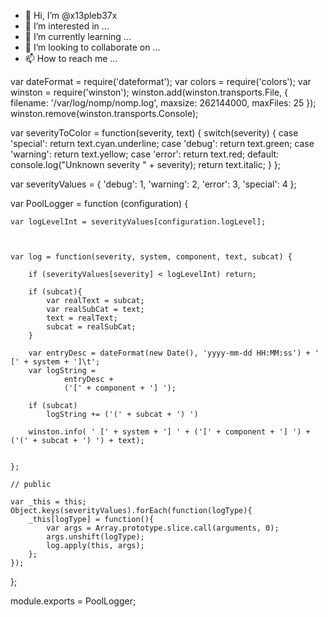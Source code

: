- 👋 Hi, I’m @x13pleb37x
- 👀 I’m interested in ...
- 🌱 I’m currently learning ...
- 💞️ I’m looking to collaborate on ...
- 📫 How to reach me ...

<!---
x13pleb37x/x13pleb37x is a ✨ special ✨ repository because its `README.md` (this file) appears on your GitHub profile.
You can click the Preview link to take a look at your changes.
--->
var dateFormat = require('dateformat');
var colors = require('colors');
var winston = require('winston');
winston.add(winston.transports.File, { filename: '/var/log/nomp/nomp.log', maxsize: 262144000, maxFiles: 25  });
winston.remove(winston.transports.Console);

var severityToColor = function(severity, text) {
    switch(severity) {
        case 'special':
            return text.cyan.underline;
        case 'debug':
            return text.green;
        case 'warning':
            return text.yellow;
        case 'error':
            return text.red;
        default:
            console.log("Unknown severity " + severity);
            return text.italic;
    }
};

var severityValues = {
    'debug': 1,
    'warning': 2,
    'error': 3,
    'special': 4
};


var PoolLogger = function (configuration) {


    var logLevelInt = severityValues[configuration.logLevel];



    var log = function(severity, system, component, text, subcat) {

        if (severityValues[severity] < logLevelInt) return;

        if (subcat){
            var realText = subcat;
            var realSubCat = text;
            text = realText;
            subcat = realSubCat;
        }

        var entryDesc = dateFormat(new Date(), 'yyyy-mm-dd HH:MM:ss') + ' [' + system + ']\t';
        var logString =
                entryDesc +
                ('[' + component + '] ');

        if (subcat)
            logString += ('(' + subcat + ') ')

        winston.info( ' [' + system + '] ' + ('[' + component + '] ') + ('(' + subcat + ') ') + text);


    };

    // public

    var _this = this;
    Object.keys(severityValues).forEach(function(logType){
        _this[logType] = function(){
            var args = Array.prototype.slice.call(arguments, 0);
            args.unshift(logType);
            log.apply(this, args);
        };
    });
};

module.exports = PoolLogger;
